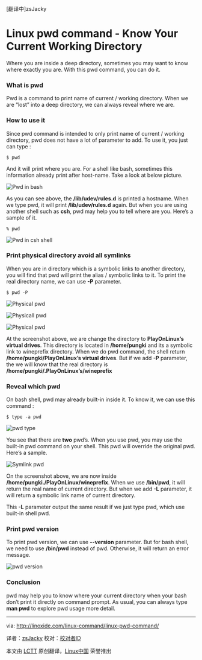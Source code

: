 [翻译中]zsJacky

Linux pwd command - Know Your Current Working Directory
================================================================================
Where you are inside a deep directory, sometimes you may want to know where exactly you are. With this pwd command, you can do it.

### What is pwd ###

Pwd is a command to print name of current / working directory. When we are “lost” into a deep directory, we can always reveal where we are.

### How to use it ###

Since pwd command is intended to only print name of current / working directory, pwd does not have a lot of parameter to add. To use it, you just can type :

    $ pwd

And it will print where you are. For a shell like bash, sometimes this information already print after host-name. Take a look at below picture.

![Pwd in bash](http://linoxide.com/wp-content/uploads/2014/01/pwd_bash.png)

As you can see above, the **/lib/udev/rules.d** is printed a hostname. When we type pwd, it will print **/lib/udev/rules.d** again. But when you are using another shell such as **csh**, pwd may help you to tell where are you. Here’s a sample of it.

    % pwd

![Pwd in csh shell](http://linoxide.com/wp-content/uploads/2014/01/pwd_csh.png)

### Print physical directory avoid all symlinks ###

When you are in directory which is a symbolic links to another directory, you will find that pwd will print the alias / symbolic links to it. To print the real directory name, we can use **-P** parameter.

    $ pwd -P

![Physical pwd](http://linoxide.com/wp-content/uploads/2014/01/pwd_P1.png)

![Physicall pwd](http://linoxide.com/wp-content/uploads/2014/01/pwd_P2.png)

![Physical pwd](http://linoxide.com/wp-content/uploads/2014/01/pwd_P3.png)

At the screenshot above, we are change the directory to **PlayOnLinux’s virtual drives**. This directory is located in **/home/pungki** and its a symbolic link to wineprefix directory. When we do pwd command, the shell return **/home/pungki/PlayOnLinux’s virtual drives**. But if we add **-P** parameter, the we will know that the real directory is **/home/pungki/.PlayOnLinux’s/wineprefix**

### Reveal which pwd ###

On bash shell, pwd may already built-in inside it. To know it, we can use this command :

    $ type -a pwd

![pwd type](http://linoxide.com/wp-content/uploads/2014/01/pwd_type.png)

You see that there are **two** pwd’s. When you use pwd, you may use the built-in pwd command on your shell. This pwd will override the original pwd. Here’s a sample.

![Symlink pwd](http://linoxide.com/wp-content/uploads/2014/01/pwd_L.png)

On the screenshot above, we are now inside **/home/pungki./PlayOnLinux/wineprefix**. When we use **/bin/pwd**, it will return the real name of current directory. But when we add **-L** parameter, it will return a symbolic link name of current directory.

This **-L** parameter output the same result if we just type pwd, which use built-in shell pwd.

### Print pwd version ###

To print pwd version, we can use **--version** parameter. But for bash shell, we need to use **/bin/pwd** instead of pwd. Otherwise, it will return an error message.

![pwd version](http://linoxide.com/wp-content/uploads/2014/01/pwd_version.png)

### Conclusion ###

pwd may help you to know where your current directory when your bash don’t print it directly on command prompt. As usual, you can always type **man pwd** to explore pwd usage more detail.

--------------------------------------------------------------------------------

via: http://linoxide.com/linux-command/linux-pwd-command/

译者：[zsJacky](https://github.com/译者ID) 校对：[校对者ID](https://github.com/校对者ID)

本文由 [LCTT](https://github.com/LCTT/TranslateProject) 原创翻译，[Linux中国](http://linux.cn/) 荣誉推出